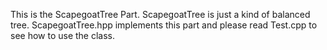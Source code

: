 This is the ScapegoatTree Part.
ScapegoatTree is just a kind of balanced tree.
ScapegoatTree.hpp implements this part and please read Test.cpp to see how to use the class.